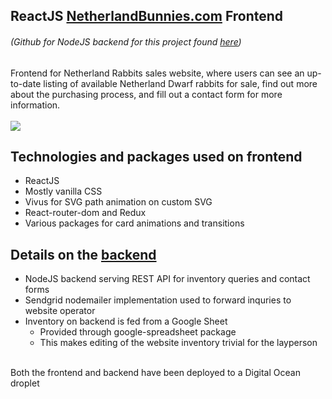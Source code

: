 ## ReactJS [NetherlandBunnies.com](https://www.netherlandbunnies.com "NetherlandBunnies.com") Frontend 
###### (Github for NodeJS backend for this project found [here](https://github.com/ggroce/netherland-rabbits-backend "Backend: netherland-rabbits-backend"))

Frontend for Netherland Rabbits sales website, where users can see an up-to-date listing of available Netherland Dwarf rabbits for sale, find out more about the purchasing process, and fill out a contact form for more information.  
<br>
<img src="https://media.giphy.com/media/2wneInSPbFnRkb5oM4/giphy.gif">
<br>
## Technologies and packages used on frontend
* ReactJS
* Mostly vanilla CSS
* Vivus for SVG path animation on custom SVG
* React-router-dom and Redux
* Various packages for card animations and transitions

## Details on the [backend](https://github.com/ggroce/netherland-rabbits-backend "Backend: netherland-rabbits-backend")
* NodeJS backend serving REST API for inventory queries and contact forms
* Sendgrid nodemailer implementation used to forward inquries to website operator
* Inventory on backend is fed from a Google Sheet
  * Provided through google-spreadsheet package
  * This makes editing of the website inventory trivial for the layperson

<br>
Both the frontend and backend have been deployed to a Digital Ocean droplet
